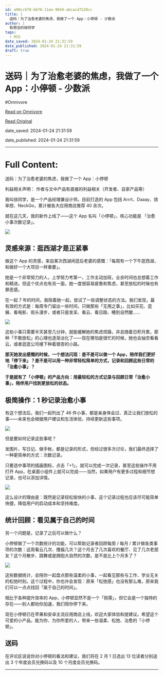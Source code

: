 ```yaml
---
id: a90cc678-bb78-11ee-9844-abcacd7220cc
title: |
  送码｜为了治愈老婆的焦虑，我做了一个 App：小停顿 - 少数派
author: |
  有想法的徐同学
tags:
  - RSS
date_saved: 2024-01-24 21:31:59
date_published: 2024-01-24 21:31:59
draft: true
---
```


# 送码｜为了治愈老婆的焦虑，我做了一个 App：小停顿 - 少数派
#Omnivore

[Read on Omnivore](https://omnivore.app/me/app-18d4079c2af)

[Read Original](https://sspai.com/post/85586)

date_saved: 2024-01-24 21:31:59

date_published: 2024-01-24 21:31:59

--- 

# Full Content: 

送码｜为了治愈老婆的焦虑，我做了一个 App：小停顿

利益相关声明： 作者与文中产品有直接的利益相关（开发者、自家产品等）

我叫徐同学，是一个产品经理兼设计师。目前打造的 App 包括 Arrrt、Daaay、效率控、NeckGo，累计被各大应用商店推荐 40 余次。

就在这几天，我的新作上线了——这个 App 名叫「小停顿」，核心功能是 「治愈小事次数记录」。

![](https://proxy-prod.omnivore-image-cache.app/0x0,sZQsqHDgr-U4N2r8Y5NGBrVs-itXMYTeWj-LotWOXLLE/https://cdn.sspai.com/2024/01/05/7f338e45bd809d3dc90d8c00cdc968c4.JPEG?imageView2/2/w/1120/q/90/interlace/1/ignore-error/1)

## 灵感来源：逛西湖才是正紧事

做这个 App 的灵感，来自某次西湖闲逛后老婆的感慨：「每周有一个下午逛西湖，和做好一个大项目一样重要」。

她是一个非常努力的人，上学努力考第一，工作主动加班，业余时间也总想着工作和精进。但这个优点也有另一面，她一度很容易疲惫和焦虑，甚至放松的时候也有罪恶感。

在一起 7 年的时间，我陪着她一起，尝试了一些调整状态的方法。我们发现，最有效的方式是：每周专门留出一些时间，只做那些「无用之事」，比如买花、逛展、看电影、街头漫步，或者只是发呆、看云、看日路、睡到自然醒……

![](https://proxy-prod.omnivore-image-cache.app/0x0,stMqgYWUvbTDG0dSj2NxI88ObOtgbZKBAx88pc60_grI/https://cdn.sspai.com/2024/01/05/a54392bcc8aa33eaef3c5d11fc4910da.jpg)

这些小事只需要半天甚至几分钟，就能缓解她的焦虑烦躁，并且随着日积月累，那种「不敢放松」的心理也逐渐淡化了——现在哪怕是很忙的时候，她也会抽空看看云，或者逛逛公司楼下种着银杏的小路。

**那天她发出感慨的时候，一个想法闪现：是不是可以做一个 App，陪伴我们更好地「停下来」？是不是可以用一种非常轻松简单的方式，记录和回顾这些日常的「治愈小事」？**

**于是就有了「小停顿」的产品方向：用最轻松的方式记录与回顾日常「治愈小事」，陪伴用户找到更放松的状态。**

## **极简操作：1 秒记录治愈小事**

有这个想法后，我们一起列出了 46 件小事，都是亲身体会过、真正让我们放松的事——未来也会根据用户建议和生活体验，持续更新这些事项。

![](https://proxy-prod.omnivore-image-cache.app/0x0,sW9z_oibh3RbhzyaF2GUYHzmXFcfEhvLFf_kNVGcMZiE/https://cdn.sspai.com/2024/01/05/3b9f7457789f380f8d48ca354dd0b7f9.jpg)

但是要如何记录这些事呢？

发图片、写日记、做手帐，都是记录的形式，但经过很多次讨论，我们最终选择了一种更简单的方式：次数记录。

只要选中事项的插画图标，点击「+1」，就可以完成一次记录，甚至这些操作不用打开 App，在桌面小组件上就可以完成——当然，如果用户有更多过程和细节想记录，也可以添加详情。

![](https://proxy-prod.omnivore-image-cache.app/0x0,s9KC2UVdRCfzWYS1A6BoA5M1Y892AmPihG9VN1OHldvw/https://cdn.sspai.com/2024/01/05/99c408d0d8eef2081974b76bf83edd53.png)

这么设计的理由是：既然是记录轻松愉快的小事，这个记录过程也应该尽可能简单快捷，降低用户的启动成本和坚持难度。

## **统计回顾：看见属于自己的时间**

 另一个问题是，记录了之后可以做什么？

小停顿做了一个次数统计的功能，可以帮助记录者回顾每周 / 每月 / 累计做各类事项的次数：这周看云几次、撸猫几次？这个月去了几次喜欢的餐厅、见了几次老朋友？这个月散步、跳舞或是拥抱大自然的次数，是不是比上个月多了？

![](https://proxy-prod.omnivore-image-cache.app/0x0,sS4NYBdLk8HHp_gaGAmw4NezjD1U2AfmuSTjmWwIUbBg/https://cdn.sspai.com/2024/01/05/f8cbd512b31a8e7763e20af3cdd6197a.png?imageView2/2/w/1120/q/40/interlace/1/ignore-error/1)

这些数据统计，会陪你一起盘点那些温柔的小事，一起看见那些与工作、学业无关的松弛时刻。这个过程中，你也许会发现：原来「松弛感」也没有那么难，原来我们可以一点点找回「属于自己的时间」。

相比于各种提升效率的 App，小停顿显然不是一个「刚需」，但它会是一个独特的存在——别人都劝你加速，我们陪你停下来。

现在小停顿已在苹果和安卓主流应用商店上线，欢迎大家体验和提建议。希望这个可爱的小产品，能为你、为你所爱的人，带来一些温柔、松弛、治愈的「小停顿」。

## 送码

在评论区说说你对小停顿的看法和建议，我们将在 2 月 1 日选出 13 位读者分别送出 3 个年度会员兑换码以及 10 个月度会员兑换码。

---

